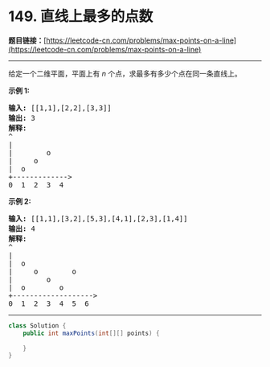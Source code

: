 # 149. 直线上最多的点数

**题目链接：**[https://leetcode-cn.com/problems/max-points-on-a-line](https://leetcode-cn.com/problems/max-points-on-a-line)

---

<div class="content__1Y2H">
 <div class="notranslate">
  <p>给定一个二维平面，平面上有&nbsp;<em>n&nbsp;</em>个点，求最多有多少个点在同一条直线上。</p> 
  <p><strong>示例 1:</strong></p> 
  <pre class="language-text"><strong>输入:</strong> [[1,1],[2,2],[3,3]]
<strong>输出:</strong> 3
<strong>解释:</strong>
^
|
| &nbsp; &nbsp; &nbsp; &nbsp;o
| &nbsp; &nbsp; o
| &nbsp;o &nbsp;
+-------------&gt;
0 &nbsp;1 &nbsp;2 &nbsp;3  4
</pre> 
  <p><strong>示例&nbsp;2:</strong></p> 
  <pre class="language-text"><strong>输入:</strong> [[1,1],[3,2],[5,3],[4,1],[2,3],[1,4]]
<strong>输出:</strong> 4
<strong>解释:</strong>
^
|
|  o
| &nbsp;&nbsp;&nbsp;&nbsp;o&nbsp;&nbsp;      o
| &nbsp;&nbsp;&nbsp;&nbsp;   o
| &nbsp;o &nbsp;      o
+-------------------&gt;
0 &nbsp;1 &nbsp;2 &nbsp;3 &nbsp;4 &nbsp;5 &nbsp;6</pre> 
 </div>
</div>

---

```java
class Solution {
    public int maxPoints(int[][] points) {
        
    }
}
```